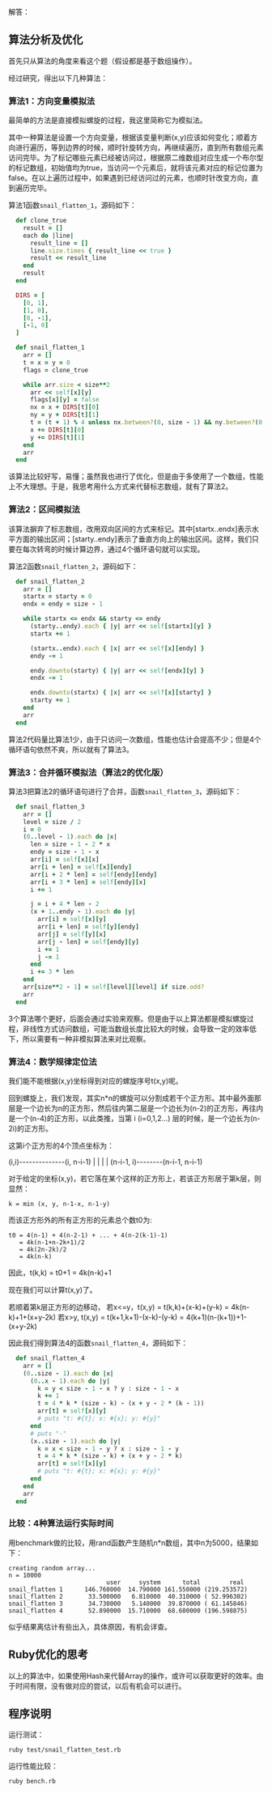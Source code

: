 解答：

## 算法分析及优化

首先只从算法的角度来看这个题（假设都是基于数组操作）。

经过研究，得出以下几种算法：

### 算法1：方向变量模拟法

最简单的方法是直接模拟螺旋的过程，我这里简称它为模拟法。

其中一种算法是设置一个方向变量，根据该变量判断(x,y)应该如何变化；顺着方向进行遍历，等到边界的时候，顺时针旋转方向，再继续遍历，直到所有数组元素访问完毕。为了标记哪些元素已经被访问过，根据原二维数组对应生成一个布尔型的标记数组，初始值均为true，当访问一个元素后，就将该元素对应的标记位置为false。在以上遍历过程中，如果遇到已经访问过的元素，也顺时针改变方向，直到遍历完毕。

算法1函数`snail_flatten_1`，源码如下：

```ruby
  def clone_true
    result = []
    each do |line|
      result_line = []
      line.size.times { result_line << true }
      result << result_line
    end
    result
  end

  DIRS = [
    [0, 1],
    [1, 0],
    [0, -1],
    [-1, 0]
  ]

  def snail_flatten_1
    arr = []
    t = x = y = 0
    flags = clone_true

    while arr.size < size**2
      arr << self[x][y]
      flags[x][y] = false
      nx = x + DIRS[t][0]
      ny = y + DIRS[t][1]
      t = (t + 1) % 4 unless nx.between?(0, size - 1) && ny.between?(0, size - 1) && flags[nx][ny]
      x += DIRS[t][0]
      y += DIRS[t][1]
    end
    arr
  end
```

该算法比较好写，易懂；虽然我也进行了优化，但是由于多使用了一个数组，性能上不大理想。于是，我思考用什么方式来代替标志数组，就有了算法2。

### 算法2：区间模拟法

该算法摒弃了标志数组，改用双向区间的方式来标记。其中[startx..endx]表示水平方面的输出区间；[starty..endy]表示了垂直方向上的输出区间。这样，我们只要在每次转弯的时候计算边界，通过4个循环语句就可以实现。

算法2函数`snail_flatten_2`，源码如下：

```ruby
  def snail_flatten_2
    arr = []
    startx = starty = 0
    endx = endy = size - 1

    while startx <= endx && starty <= endy
      (starty..endy).each { |y| arr << self[startx][y] }
      startx += 1

      (startx..endx).each { |x| arr << self[x][endy] }
      endy -= 1

      endy.downto(starty) { |y| arr << self[endx][y] }
      endx -= 1

      endx.downto(startx) { |x| arr << self[x][starty] }
      starty += 1
    end
    arr
  end
```
 
算法2代码量比算法1少，由于只访问一次数组，性能也估计会提高不少；但是4个循环语句依然不爽，所以就有了算法3。

### 算法3：合并循环模拟法（算法2的优化版）

算法3把算法2的循环语句进行了合并，函数`snail_flatten_3`，源码如下：

```ruby
  def snail_flatten_3
    arr = []
    level = size / 2
    i = 0
    (0..level - 1).each do |x|
      len = size - 1 - 2 * x
      endy = size - 1 - x
      arr[i] = self[x][x]
      arr[i + len] = self[x][endy]
      arr[i + 2 * len] = self[endy][endy]
      arr[i + 3 * len] = self[endy][x]
      i += 1

      j = i + 4 * len - 2
      (x + 1..endy - 1).each do |y|
        arr[i] = self[x][y]
        arr[i + len] = self[y][endy]
        arr[j] = self[y][x]
        arr[j - len] = self[endy][y]
        i += 1
        j -= 1
      end
      i += 3 * len
    end
    arr[size**2 - 1] = self[level][level] if size.odd?
    arr
  end
```

3个算法哪个更好，后面会通过实验来观察。但是由于以上算法都是模拟螺旋过程，非线性方式访问数组，可能当数组长度比较大的时候，会导致一定的效率低下，所以需要有一种非模拟算法来对比观察。

### 算法4：数学规律定位法

我们能不能根据(x,y)坐标得到对应的螺旋序号t(x,y)呢。

回到螺旋上，我们发现，其实n\*n的螺旋可以分割成若干个正方形。其中最外面那层是一个边长为n的正方形，然后往内第二层是一个边长为(n-2)的正方形，再往内是一个(n-4)的正方形，以此类推，当第 i (i=0,1,2...) 层的时候，是一个边长为(n-2i)的正方形。

这第i个正方形的4个顶点坐标为：

(i,i)--------------(i, n-i-1)
|
|
|
|
(n-i-1, i)--------(n-i-1, n-i-1)

对于给定的坐标(x,y)，若它落在某个这样的正方形上，若该正方形居于第k层，则显然：

    k = min (x, y, n-1-x, n-1-y)

而该正方形外的所有正方形的元素总个数t0为:

    t0 = 4(n-1) + 4(n-2-1) + ... + 4(n-2(k-1)-1)
       = 4k(n-1+n-2k+1)/2
       = 4k(2n-2k)/2
       = 4k(n-k)

因此，t(k,k) = t0+1 = 4k(n-k)+1

现在我们可以计算t(x,y)了。

若顺着第k层正方形的边移动，
若x<=y，t(x,y) = t(k,k)+(x-k)+(y-k) = 4k(n-k)+1+(x+y-2k)
若x>y, t(x,y) = t(k+1,k+1)-(x-k)-(y-k) = 4(k+1)(n-(k+1))+1-(x+y-2k)

因此我们得到算法4的函数`snail_flatten_4`，源码如下：

```ruby
  def snail_flatten_4
    arr = []
    (0..size - 1).each do |x|
      (0..x - 1).each do |y|
        k = y < size - 1 - x ? y : size - 1 - x
        k += 1
        t = 4 * k * (size - k) - (x + y - 2 * (k - 1))
        arr[t] = self[x][y]
        # puts "t: #{t}; x: #{x}; y: #{y}"
      end
      # puts "-"
      (x..size - 1).each do |y|
        k = x < size - 1 - y ? x : size - 1 - y
        t = 4 * k * (size - k) + (x + y - 2 * k)
        arr[t] = self[x][y]
        # puts "t: #{t}; x: #{x}; y: #{y}"
      end
    end
    arr
  end
```

### 比较：4种算法运行实际时间

用benchmark做的比较，用rand函数产生随机n\*n数组，其中n为5000，结果如下：

    creating random array...
    n = 10000
                               user     system      total        real
    snail_flatten 1      146.760000  14.790000 161.550000 (219.253572)
    snail_flatten 2       33.500000   6.810000  40.310000 ( 52.996302)
    snail_flatten 3       34.730000   5.140000  39.870000 ( 61.145846)
    snail_flatten 4       52.890000  15.710000  68.600000 (196.598875)

似乎结果离估计有些出入，具体原因，有机会详查。

## Ruby优化的思考

以上的算法中，如果使用Hash来代替Array的操作，或许可以获取更好的效率。由于时间有限，没有做对应的尝试，以后有机会可以进行。

## 程序说明

运行测试：

    ruby test/snail_flatten_test.rb

运行性能比较：

    ruby bench.rb
